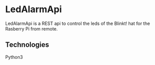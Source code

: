 # LedAlarmApi
LedAlarmApi is a REST api to control the leds of the Blinkt! hat for the Rasberry Pi from remote.

## Technologies
Python3
